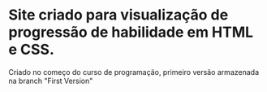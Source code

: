# Site criado para visualização de progressão de habilidade em HTML e CSS.

 Criado no começo do curso de programação, primeiro versão armazenada na branch "First Version"